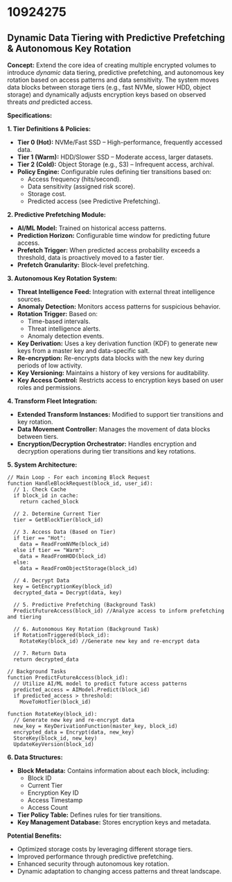 # 10924275

## Dynamic Data Tiering with Predictive Prefetching & Autonomous Key Rotation

**Concept:** Extend the core idea of creating multiple encrypted volumes to introduce *dynamic* data tiering, predictive prefetching, and autonomous key rotation based on access patterns and data sensitivity. The system moves data blocks between storage tiers (e.g., fast NVMe, slower HDD, object storage) and dynamically adjusts encryption keys based on observed threats *and* predicted access.

**Specifications:**

**1. Tier Definitions & Policies:**

*   **Tier 0 (Hot):** NVMe/Fast SSD – High-performance, frequently accessed data.
*   **Tier 1 (Warm):** HDD/Slower SSD – Moderate access, larger datasets.
*   **Tier 2 (Cold):** Object Storage (e.g., S3) – Infrequent access, archival.
*   **Policy Engine:**  Configurable rules defining tier transitions based on:
    *   Access frequency (hits/second).
    *   Data sensitivity (assigned risk score).
    *   Storage cost.
    *   Predicted access (see Predictive Prefetching).

**2. Predictive Prefetching Module:**

*   **AI/ML Model:**  Trained on historical access patterns.
*   **Prediction Horizon:** Configurable time window for predicting future access.
*   **Prefetch Trigger:**  When predicted access probability exceeds a threshold, data is proactively moved to a faster tier.
*   **Prefetch Granularity:** Block-level prefetching.

**3. Autonomous Key Rotation System:**

*   **Threat Intelligence Feed:** Integration with external threat intelligence sources.
*   **Anomaly Detection:** Monitors access patterns for suspicious behavior.
*   **Rotation Trigger:** Based on:
    *   Time-based intervals.
    *   Threat intelligence alerts.
    *   Anomaly detection events.
*   **Key Derivation:** Uses a key derivation function (KDF) to generate new keys from a master key and data-specific salt.
*   **Re-encryption:** Re-encrypts data blocks with the new key during periods of low activity.
*   **Key Versioning:** Maintains a history of key versions for auditability.
*   **Key Access Control:** Restricts access to encryption keys based on user roles and permissions.

**4. Transform Fleet Integration:**

*   **Extended Transform Instances:**  Modified to support tier transitions and key rotation.
*   **Data Movement Controller:**  Manages the movement of data blocks between tiers.
*   **Encryption/Decryption Orchestrator:**  Handles encryption and decryption operations during tier transitions and key rotations.

**5. System Architecture:**

```pseudocode
// Main Loop - For each incoming Block Request
function HandleBlockRequest(block_id, user_id):
  // 1. Check Cache
  if block_id in cache:
    return cached_block

  // 2. Determine Current Tier
  tier = GetBlockTier(block_id)

  // 3. Access Data (Based on Tier)
  if tier == "Hot":
    data = ReadFromNVMe(block_id)
  else if tier == "Warm":
    data = ReadFromHDD(block_id)
  else:
    data = ReadFromObjectStorage(block_id)

  // 4. Decrypt Data
  key = GetEncryptionKey(block_id)
  decrypted_data = Decrypt(data, key)

  // 5. Predictive Prefetching (Background Task)
  PredictFutureAccess(block_id) //Analyze access to inform prefetching and tiering

  // 6. Autonomous Key Rotation (Background Task)
  if RotationTriggered(block_id):
    RotateKey(block_id) //Generate new key and re-encrypt data

  // 7. Return Data
  return decrypted_data

// Background Tasks
function PredictFutureAccess(block_id):
  // Utilize AI/ML model to predict future access patterns
  predicted_access = AIModel.Predict(block_id)
  if predicted_access > threshold:
    MoveToHotTier(block_id)

function RotateKey(block_id):
  // Generate new key and re-encrypt data
  new_key = KeyDerivationFunction(master_key, block_id)
  encrypted_data = Encrypt(data, new_key)
  StoreKey(block_id, new_key)
  UpdateKeyVersion(block_id)
```

**6.  Data Structures:**

*   **Block Metadata:** Contains information about each block, including:
    *   Block ID
    *   Current Tier
    *   Encryption Key ID
    *   Access Timestamp
    *   Access Count
*   **Tier Policy Table:** Defines rules for tier transitions.
*   **Key Management Database:** Stores encryption keys and metadata.

**Potential Benefits:**

*   Optimized storage costs by leveraging different storage tiers.
*   Improved performance through predictive prefetching.
*   Enhanced security through autonomous key rotation.
*   Dynamic adaptation to changing access patterns and threat landscape.